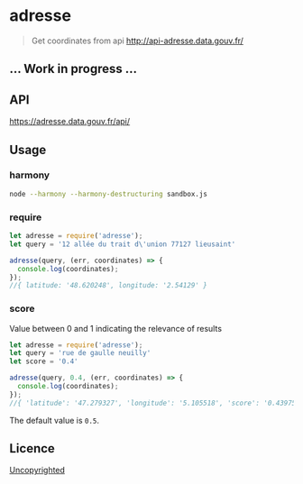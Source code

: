 # adresse

> Get coordinates from api http://api-adresse.data.gouv.fr/

## ... Work in progress ...

## API

https://adresse.data.gouv.fr/api/

## Usage

### harmony

```sh
node --harmony --harmony-destructuring sandbox.js
```

### require

```js
let adresse = require('adresse');
let query = '12 allée du trait d\'union 77127 lieusaint'

adresse(query, (err, coordinates) => {
  console.log(coordinates);
});
//{ latitude: '48.620248', longitude: '2.54129' }
```

### score

Value between 0 and 1 indicating the relevance of results

```js
let adresse = require('adresse');
let query = 'rue de gaulle neuilly'
let score = '0.4'

adresse(query, 0.4, (err, coordinates) => {
  console.log(coordinates);
});
//{ 'latitude': '47.279327', 'longitude': '5.105518', 'score': '0.4397558922558922' }
```

The default value is `0.5`.

## Licence

[Uncopyrighted](http://zenhabits.net/uncopyright/)
